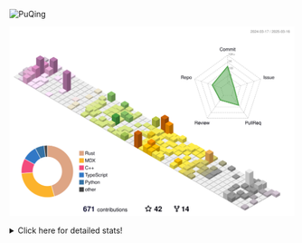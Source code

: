 ![PuQing](https://user-images.githubusercontent.com/27223114/171565019-9a56fae6-b08b-421f-99db-7e830da42371.png)

![](./profile-3d-contrib/profile-season-animate.svg)

<details>
<summary>Click here for detailed stats!</summary>

<!--START_SECTION:waka-->
![Lines of code](https://img.shields.io/badge/From%20Hello%20World%20I%27ve%20Written-2.1%20million%20lines%20of%20code-blue)

**🐱 My GitHub Data** 

> 📦 433.4 kB Used in GitHub's Storage 
 > 
> 🏆 101 Contributions in the Year 2025
 > 
> 🚫 Not Opted to Hire
 > 
> 📜 44 Public Repositories 
 > 
> 🔑 33 Private Repositories 
 > 
**I'm an Early 🐤** 

```text
🌞 Morning                628 commits         ██░░░░░░░░░░░░░░░░░░░░░░░   07.10 % 
🌆 Daytime                3929 commits        ███████████░░░░░░░░░░░░░░   44.41 % 
🌃 Evening                2093 commits        ██████░░░░░░░░░░░░░░░░░░░   23.66 % 
🌙 Night                  2198 commits        ██████░░░░░░░░░░░░░░░░░░░   24.84 % 
```


📊 **This Week I Spent My Time On** 

```text
💬 Programming Languages: 
Python                   10 hrs 53 mins      ███████░░░░░░░░░░░░░░░░░░   29.49 % 
CLI                      6 hrs 25 mins       ████░░░░░░░░░░░░░░░░░░░░░   17.40 % 
Other                    5 hrs 45 mins       ████░░░░░░░░░░░░░░░░░░░░░   15.59 % 
C++                      3 hrs 48 mins       ███░░░░░░░░░░░░░░░░░░░░░░   10.31 % 
Music                    2 hrs 18 mins       ██░░░░░░░░░░░░░░░░░░░░░░░   06.24 % 

🔥 Editors: 
VS Code                  21 hrs 9 mins       ██████████████░░░░░░░░░░░   57.31 % 
Ghostty                  6 hrs 25 mins       ████░░░░░░░░░░░░░░░░░░░░░   17.40 % 
Telegram                 2 hrs 36 mins       ██░░░░░░░░░░░░░░░░░░░░░░░   07.08 % 
NetEaseMusic             2 hrs 18 mins       ██░░░░░░░░░░░░░░░░░░░░░░░   06.24 % 
Zotero                   1 hr 57 mins        █░░░░░░░░░░░░░░░░░░░░░░░░   05.30 % 

💻 Operating System: 
Mac                      16 hrs 18 mins      ███████████░░░░░░░░░░░░░░   44.17 % 
Linux                    11 hrs 8 mins       ████████░░░░░░░░░░░░░░░░░   30.17 % 
WSL                      9 hrs 28 mins       ██████░░░░░░░░░░░░░░░░░░░   25.65 % 
```


<!--END_SECTION:waka-->
</details>
